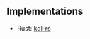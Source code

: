 <section class="kdl-section" id="implementations">

## Implementations

* Rust: [kdl-rs](https://github.com/kdl-org/kdl-rs)

</section>
